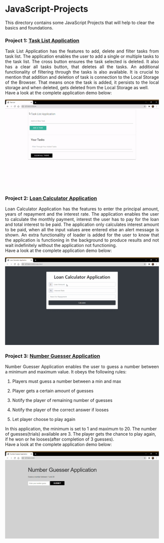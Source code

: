 # JavaScript-Projects

This directory contains some JavaScript Projects that will help to clear the basics and foundations.

### Project 1: [Task List Application](#https://github.com/risg99/JavaScript-Projects/tree/main/Task%20List%20Application)

<p align="justify">
Task List Application has the features to add, delete and filter tasks from task list. The application enables the user to add a single or multiple tasks to the task list. The cross button ensures the task selected is deleted. It also has a clear all tasks button, that deletes all the tasks. An additional functionality of filtering through the tasks is also available. It is crucial to mention that addition and deletion of task is connection to the Local Storage of the Browser. That means once the task is added, it persists to the local storage and when deleted, gets deleted from the Local Storage as well. <br> Have a look at the complete application demo below:
</p>

<p align="center">
  <img alt="Task List Application Demo" src="https://github.com/risg99/JavaScript-Projects/blob/main/Task%20List%20Application/Task%20List%20Application%20Demo.gif">
</p>

### Project 2: [Loan Calculator Application](#https://github.com/risg99/JavaScript-Projects/tree/main/Loan%20Calculator%20Application)

<p align="justify">
Loan Calculator Application has the features to enter the principal amount, years of repayment and the interest rate. The application enables the user to calculate the monthly payment, interest the user has to pay for the loan and total interest to be paid. The application only calculates interest amount to be paid, when all the input values aree entered else an alert message is shown. An extra functionality of loader is added for the user to know that the application is functioning in the background to produce results and not wait indefinitely without the application not functioning. <br> Have a look at the complete application demo below:
</p>

<p align="center">
  <img alt="Task List Application Demo" src="https://github.com/risg99/JavaScript-Projects/blob/main/Loan%20Calculator%20Application/Loan-Calculator-Application-Demo.gif">
</p>

### Project 3: [Number Guesser Application](#https://github.com/risg99/JavaScript-Projects/tree/main/Number%20Guesser%20Application)

<p align="justify">
Number Guesser Application enables the user to guess a number between a minimum and maximum value. It obeys the following rules:
  
  1. Players must guess a number between a min and max 
  
  2. Player gets a certain amount of guesses
  
  3. Notify the player of remaining number of guesses

  4. Notify the player of the correct answer if looses

  5. Let player choose to play again


In this application, the minimum is set to 1 and maximum to 20. The number of guesses(trials) available are 3. The player gets the chance to play again, if he won or he looses(after completion of 3 guesses).
  <br> Have a look at the complete application demo below:
</p>

<p align="center">
  <img alt="Task List Application Demo" src="https://github.com/risg99/JavaScript-Projects/blob/main/Number%20Guesser%20Application/Number-Guesser-Application-Demo.gif">
</p>
